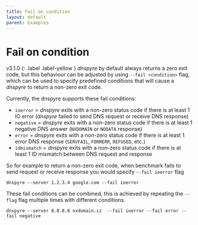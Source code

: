 ```yaml
---
title: Fail on condition
layout: default
parent: Examples
---
```


# Fail on condition
v3.1.0
{: .label .label-yellow }
*dnspyre* by default always returns a zero exit code, but this behaviour can be adjusted by using `--fail <condition>` flag, 
which can be used to specify predefined conditions that will cause a *dnspyre* to return a non-zero exit code.

Currently, the dnspyre supports these fail conditions:
* `ioerror` = *dnspyre* exits with a non-zero status code if there is at least 1 IO error (*dnspyre* failed to send DNS request or receive DNS response)
* `negative` = *dnspyre* exits with a non-zero status code if there is at least 1 negative DNS answer (`NXDOMAIN` or `NODATA` response)
* `error` = *dnspyre* exits with a non-zero status code if there is at least 1 error DNS response (`SERVFAIL`, `FORMERR`, `REFUSED`, etc.)
* `idmismatch` = *dnspyre* exits with a non-zero status code if there is at least 1 ID mismatch between DNS request and response

So for example to return a non-zero exit code, when benchmark fails to send request or receive response you would specify `--fail ioerror` flag
```
dnspyre --server 1.2.3.4 google.com --fail ioerror
```

These fail conditions can be combined, this is achieved by repeating the `--flag` flag multiple times with different conditions.
```
dnspyre --server 8.8.8.8 nxdomain.cz  --fail ioerror --fail error --fail negative
```
